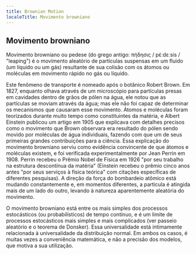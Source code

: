 ```yaml
---
title: Brownian Motion
localeTitle: Movimento browniano
---
```

## Movimento browniano

Movimento browniano ou pedese (do grego antigo: πήδησις / pέːdεːsis / "leaping") é o movimento aleatório de partículas suspensas em um fluido (um líquido ou um gás) resultante de sua colisão com os átomos ou moléculas em movimento rápido no gás ou líquido.

Este fenômeno de transporte é nomeado após o botânico Robert Brown. Em 1827, enquanto olhava através de um microscópio para partículas presas em cavidades dentro de grãos de pólen na água, ele notou que as partículas se moviam através da água; mas ele não foi capaz de determinar os mecanismos que causaram esse movimento. Átomos e moléculas foram teorizados durante muito tempo como constituintes da matéria, e Albert Einstein publicou um artigo em 1905 que explicava com detalhes precisos como o movimento que Brown observara era resultado do pólen sendo movido por moléculas de água individuais, fazendo com que um de seus primeiras grandes contribuições para a ciência. Essa explicação do movimento browniano serviu como evidência convincente de que átomos e moléculas existem, e foi verificada experimentalmente por Jean Perrin em 1908. Perrin recebeu o Prêmio Nobel de Física em 1926 "por seu trabalho na estrutura descontínua da matéria" (Einstein recebeu o prêmio cinco anos antes "por seus serviços à física teórica" ​​com citações específicas de diferentes pesquisas). A direção da força do bombardeio atômico está mudando constantemente e, em momentos diferentes, a partícula é atingida mais de um lado do outro, levando à natureza aparentemente aleatória do movimento.

O movimento browniano está entre os mais simples dos processos estocásticos (ou probabilísticos) de tempo contínuo, e é um limite de processos estocásticos mais simples e mais complicados (ver passeio aleatório e o teorema de Donsker). Essa universalidade está intimamente relacionada à universalidade da distribuição normal. Em ambos os casos, é muitas vezes a conveniência matemática, e não a precisão dos modelos, que motiva a sua utilização.